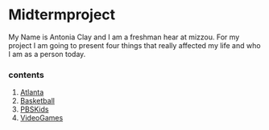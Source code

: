 # Midtermproject


My Name is Antonia Clay and I am a freshman hear at mizzou. For my project I am going to present four things that really affected my life and who I am as a person today.


### contents
1. [Atlanta](#item1)
2. [Basketball](#item2)
3. [PBSKids](#item3)
4. [VideoGames](#item4)

